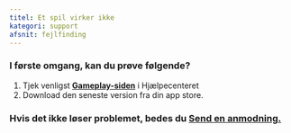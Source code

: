 ```yaml
---
titel: Et spil virker ikke
kategori: support 
afsnit: fejlfinding
---
```

### I første omgang, kan du prøve følgende?


1. Tjek venligst **[Gameplay-siden](https://help.Studycat.com/hc/en-us/categories/34781881763353-Gameplay)** i Hjælpecenteret
2. Download den seneste version fra din app store.


### Hvis det ikke løser problemet, bedes du [Send en anmodning.](https://help.Studycat.com/hc/en-gb/requests/new)